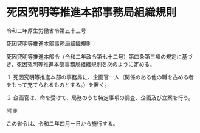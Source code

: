 # 死因究明等推進本部事務局組織規則

令和二年厚生労働省令第五十三号

死因究明等推進本部事務局組織規則

死因究明等推進本部令（令和二年政令第七十二号）第四条第三項の規定に基づき、死因究明等推進本部事務局組織規則を次のように定める。

１ 死因究明等推進本部の事務局に、企画官一人（関係のある他の職を占める者をもって充てられるものとする。）を置く。

２ 企画官は、命を受けて、局務のうち特定事項の調査、企画及び立案を行う。

附 則

この省令は、令和二年四月一日から施行する。
